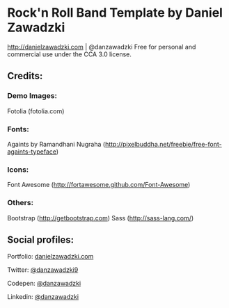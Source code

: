 # Rock'n Roll Band Template by Daniel Zawadzki
http://danielzawadzki.com | @danzawadzki
Free for personal and commercial use under the CCA 3.0 license.



## Credits:

### Demo Images:
Fotolia (fotolia.com)

### Fonts:
Againts by Ramandhani Nugraha (http://pixelbuddha.net/freebie/free-font-againts-typeface)

### Icons:
Font Awesome (http://fortawesome.github.com/Font-Awesome)

### Others:
Bootstrap (http://getbootstrap.com)
Sass (http://sass-lang.com/)


## Social profiles:
Portfolio: [danielzawadzki.com](http://danielzawadzki.com/)

Twitter: [@danzawadzki9](https://twitter.com/danzawadzki7)

Codepen: [@danzawadzki](https://codepen.io/danzawadzki/)

Linkedin: [@danzawadzki](https://www.linkedin.com/in/danzawadzki/)